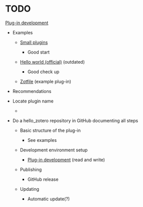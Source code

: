 # TODO

[Plug-in development](https://www.zotero.org/support/dev/client_coding/plugin_development)

- Examples
  
  - [Small plugins](https://github.com/dcartertod/zotero-plugins)
    
    - Good start
  
  - [Hello world (official)](https://www.zotero.org/support/dev/sample_plugin) (outdated)
    
    - Good check up
  
  - [Zotfile](https://github.com/jlegewie/zotfile) (example plug-in)

- Recommendations

- Locate plugin name
  
  - 

- Do a hello_zotero repository in GitHub documenting all steps
  
  - Basic structure of the plug-in
    
    - See examples
  
  - Development environment setup
    
    - [Plug-in development](https://www.zotero.org/support/dev/client_coding/plugin_development) (read and write)
  
  - Publishing
    
    - GitHub release
  
  - Updating
    
    - Automatic update(?)
